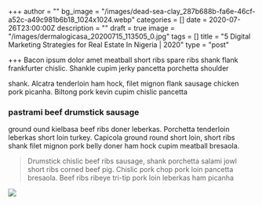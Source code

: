 +++
author = ""
bg_image = "/images/dead-sea-clay_287b688b-fa6e-46cf-a52c-a49c981b6b18_1024x1024.webp"
categories = []
date = 2020-07-26T23:00:00Z
description = ""
draft = true
image = "/images/dermalogicasa_20200715_113505_0.jpg"
tags = []
title = "5 Digital Marketing Strategies for Real Estate In Nigeria | 2020"
type = "post"

+++
Bacon ipsum dolor amet meatball short ribs spare ribs shank flank frankfurter chislic. Shankle cupim jerky pancetta porchetta shoulder

shank. Alcatra tenderloin ham hock, filet mignon flank sausage chicken pork picanha. Biltong pork kevin cupim chislic pancetta

### pastrami beef drumstick sausage

ground ound kielbasa beef ribs doner leberkas. Porchetta tenderloin leberkas short loin turkey. Capicola ground round short loin, short ribs shank filet mignon pork belly doner ham hock cupim meatball bresaola.

> Drumstick chislic beef ribs sausage, shank porchetta salami jowl short ribs corned beef pig. Chislic pork chop pork loin pancetta bresaola. Beef ribs ribeye tri-tip pork loin leberkas ham picanha

![](/images/teams/team-3.jpg)